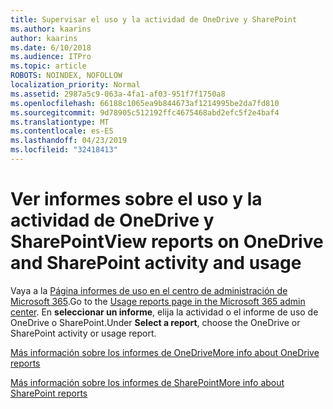 ```yaml
---
title: Supervisar el uso y la actividad de OneDrive y SharePoint
ms.author: kaarins
author: kaarins
ms.date: 6/10/2018
ms.audience: ITPro
ms.topic: article
ROBOTS: NOINDEX, NOFOLLOW
localization_priority: Normal
ms.assetid: 2987a5c9-063a-4fa1-af03-951f7f1750a8
ms.openlocfilehash: 66188c1065ea9b844673af1214995be2da7fd810
ms.sourcegitcommit: 9d78905c512192ffc4675468abd2efc5f2e4baf4
ms.translationtype: MT
ms.contentlocale: es-ES
ms.lasthandoff: 04/23/2019
ms.locfileid: "32418413"
---
```

# <a name="view-reports-on-onedrive-and-sharepoint-activity-and-usage"></a><span data-ttu-id="8b2e3-102">Ver informes sobre el uso y la actividad de OneDrive y SharePoint</span><span class="sxs-lookup"><span data-stu-id="8b2e3-102">View reports on OneDrive and SharePoint activity and usage</span></span>

<span data-ttu-id="8b2e3-103">Vaya a la [Página informes de uso en el centro de administración de Microsoft 365](https://admin.microsoft.com/AdminPortal/Home).</span><span class="sxs-lookup"><span data-stu-id="8b2e3-103">Go to the [Usage reports page in the Microsoft 365 admin center](https://admin.microsoft.com/AdminPortal/Home).</span></span> <span data-ttu-id="8b2e3-104">En **seleccionar un informe**, elija la actividad o el informe de uso de OneDrive o SharePoint.</span><span class="sxs-lookup"><span data-stu-id="8b2e3-104">Under **Select a report**, choose the OneDrive or SharePoint activity or usage report.</span></span> 
  
[<span data-ttu-id="8b2e3-105">Más información sobre los informes de OneDrive</span><span class="sxs-lookup"><span data-stu-id="8b2e3-105">More info about OneDrive reports</span></span>](https://go.microsoft.com/fwlink/?linkid=875239)
  
[<span data-ttu-id="8b2e3-106">Más información sobre los informes de SharePoint</span><span class="sxs-lookup"><span data-stu-id="8b2e3-106">More info about SharePoint reports</span></span>](https://go.microsoft.com/fwlink/?linkid=875240)
  

